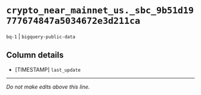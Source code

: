 # `crypto_near_mainnet_us._sbc_9b51d19777674847a5034672e3d211ca`
`bq-1` | `bigquery-public-data`

## Column details
* [TIMESTAMP] `last_update`

-------------------------------------------------------------------------------
*Do not make edits above this line.*
